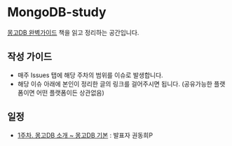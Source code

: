 # MongoDB-study
[몽고DB 완벽가이드](http://www.yes24.com/Product/Goods/97980005) 책을 읽고 정리하는 공간입니다.

## 작성 가이드
- 매주 Issues 탭에 해당 주차의 범위를 이슈로 발생합니다. 
- 해당 이슈 아래에 본인이 정리한 글의 링크를 걸어주시면 됩니다. (공유가능한 플랫폼이면 어떤 플랫폼이든 상관없음)

## 일정
- [1주차. 몽고DB 소개 ~ 몽고DB 기본](https://github.com/pch8388/MongoDB-study/issues/1) : 발표자 권동희P
